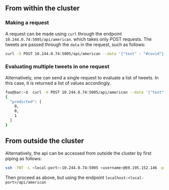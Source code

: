 ## From within the cluster

### Making a request

A request can be made using `curl` through the endpoint `10.244.0.74:5005/api/american`. which takes only POST requests. The tweets are passed through the `data` in the request, such as follows:


```bash
curl -X POST 10.244.0.74:5005/api/american --data '{"text" : "#covid"}'
```


### Evaluating multiple tweets in one request

Alternatively, one can send a single request to evaluate a list of tweets. In this case, it is returned a list of values accordingly.

```bash
foo@bar:~$  curl -X POST 10.244.0.74:5005/api/american --data '{"text":["#covid", "This is english covid and maybe symptoms treat home idk what else to write scared shit", "Big trip 5 mi to north...checked out Yountville (another ghost town, sadly) but found the one open spot w take away drinks and a cozy outdoor firepit. #covid19 #margaritamonday #yountville #socialdistancing"]}'
{
  "predicted": [
    0, 
    0, 
    1
  ]
}

```

## From outside the cluster

Alternatively, the api can be accessed from outside the cluster by first piping as follows:

```bash
ssh -fNT -L <local-port>:10.244.0.74:5005 <username>@69.195.152.146 -p 4422
```

Then proceed as above, but using the endpoint `localhost:<local-port>/api/american`
